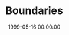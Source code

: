 ---
layout: series
series: "Boundaries"
permalink: "/boundaries/"
title: Boundaries
date: 1999-05-16 00:00:00
endDate: 1900-01-01 00:00:00
description: "Based on the book of the same name, this series helps us to understand the limits that we must put in place in out lives in order to have healthy relationships. "
src: "http://s3.amazonaws.com/crossroads-media/images/legacy/content/"
---